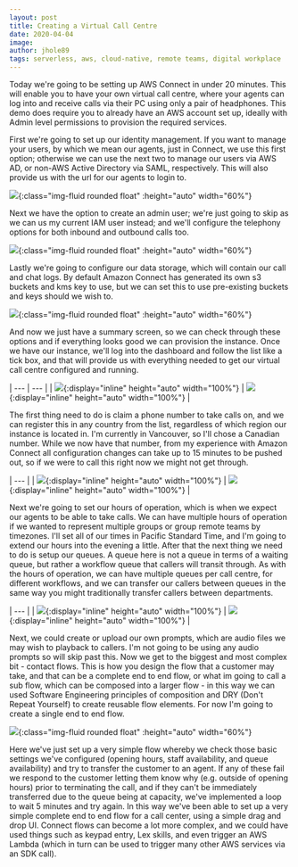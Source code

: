```yaml
---
layout: post
title: Creating a Virtual Call Centre
date: 2020-04-04
image:
author: jhole89
tags: serverless, aws, cloud-native, remote teams, digital workplace
---
```


Today we're going to be setting up AWS Connect in under 20 minutes. This will enable you to have your own virtual call
centre, where your agents can log into and receive calls via their PC using only a pair of headphones. This demo does
require you to already have an AWS account set up, ideally with Admin level permissions to provision the required services.

First we're going to set up our identity management. If you want to manage your users, by which we mean our agents,
just in Connect, we use this first option; otherwise we can use the next two to manage our users via AWS AD, or non-AWS
Active Directory via SAML, respectively. This will also provide us with the url for our agents to login to.

![]({{site.baseurl}}/assets/images/blog/aws-connect/connect_id.png){:class="img-fluid rounded float" :height="auto" width="60%"}

Next we have the option to create an admin user; we're just going to skip as we can us my current IAM user instead; and
we'll configure the telephony options for both inbound and outbound calls too.

![]({{site.baseurl}}/assets/images/blog/aws-connect/connect_telephony.png){:class="img-fluid rounded float" :height="auto" width="60%"}

Lastly we're going to configure our data storage, which will contain our call and chat logs. By default Amazon Connect
has generated its own s3 buckets and kms key to use, but we can set this to use pre-existing buckets and keys should we
wish to.

![]({{site.baseurl}}/assets/images/blog/aws-connect/connect_storage.png){:class="img-fluid rounded float" :height="auto" width="60%"}

And now we just have a summary screen, so we can check through these options and if everything looks good we can
provision the instance. Once we have our instance, we'll log into the dashboard and follow the list like a tick box, and
that will provide us with everything needed to get our virtual call centre configured and running.

| --- | --- |
| ![]({{site.baseurl}}/assets/images/blog/aws-connect/connect_review.png){:display="inline" height="auto" width="100%"} | ![]({{site.baseurl}}/assets/images/blog/aws-connect/connect_success.png){:display="inline" height="auto" width="100%"} |

The first thing need to do is claim a phone number to take calls on, and we can register this in any country from the
list, regardless of which region our instance is located in. I'm currently in Vancouver, so I'll chose a Canadian number.
While we now have that number, from my experience with Amazon Connect all configuration changes can take up to 15 minutes
to be pushed out, so if we were to call this right now we might not get through.

| --- |
| ![]({{site.baseurl}}/assets/images/blog/aws-connect/claim_number.png){:display="inline" height="auto" width="100%"} | ![]({{site.baseurl}}/assets/images/blog/aws-connect/claim_number_2.png){:display="inline" height="auto" width="100%"} |

Next we're going to set our hours of operation, which is when we expect our agents to be able to take calls. We can have
multiple hours of operation if we wanted to represent multiple groups or group remote teams by timezones. I'll set all of
our times in Pacific Standard Time, and I'm going to extend our hours into the evening a little. After that the next
thing we need to do is setup our queues. A queue here is not a queue in terms of a waiting queue, but rather a workflow
queue that callers will transit through. As with the hours of operation, we can have multiple queues per call centre,
for different workflows, and we can transfer our callers between queues in the same way you might traditionally transfer
callers between departments.

| --- |
| ![]({{site.baseurl}}/assets/images/blog/aws-connect/hours_operation.png){:display="inline" height="auto" width="100%"} | ![]({{site.baseurl}}/assets/images/blog/aws-connect/vancouver_queue.png){:display="inline" height="auto" width="100%"} |

Next, we could create or upload our own prompts, which are audio files we may wish to playback to callers. I'm not going
to be using any audio prompts so will skip past this. Now we get to the biggest and most complex bit - contact flows.
This is how you design the flow that a customer may take, and that can be a complete end to end flow, or what im going
to call a sub flow, which can be composed into a larger flow - in this way we can used Software Engineering principles
of composition and DRY (Don't Repeat Yourself) to create reusable flow elements. For now I'm going to create a single
end to end flow.

![]({{site.baseurl}}/assets/images/blog/aws-connect/flow_example.png){:class="img-fluid rounded float" :height="auto" width="60%"}

Here we've just set up a very simple flow whereby we check those basic settings we've configured (opening hours, staff
availability, and queue availability) and try to transfer the customer to an agent. If any of these fail we respond to
the customer letting them know why (e.g. outside of opening hours) prior to terminating the call, and if they can't be
immediately transferred due to the queue being at capacity, we've implemented a loop to wait 5 minutes and try again. In
this way we've been able to set up a very simple complete end to end flow for a call center, using a simple drag and drop
UI. Connect flows can become a lot more complex, and we could have used things such as keypad entry, Lex skills, and even
trigger an AWS Lambda (which in turn can be used to trigger many other AWS services via an SDK call).
